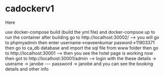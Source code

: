 # cadockerv1

Here 

use docker-compose build (build the yml file)
and docker-compsoe up to run the container
after building
go to http://localhost:30002/  --> you will go to phpmyadmin then enter username->naveenkumar pasword->11903371 then go to ca_db database and import the sql file from www folder
then go to http://localhost:30001 --> then you see the hotel page is working now
then got to http://localhost:30001/admin --> login with the these details -> userame -> janobe --- password -> janobe and you can see the booking details and other info

